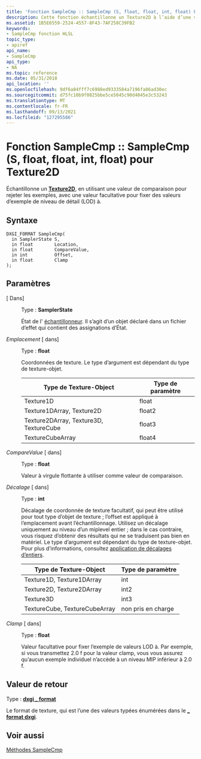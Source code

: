 ```yaml
---
title: 'Fonction SampleCmp :: SampleCmp (S, float, float, int, float) Function) pour Texture2D'
description: Cette fonction échantillonne un Texture2D à l’aide d’une valeur de comparaison pour rejeter les exemples, avec une valeur facultative pour fixer l’exemple de valeurs de niveau de détail (LOD) à.
ms.assetid: 1B5E6559-2524-4557-8F43-7AF258C39FB2
keywords:
- SampleCmp fonction HLSL
topic_type:
- apiref
api_name:
- SampleCmp
api_type:
- NA
ms.topic: reference
ms.date: 05/31/2018
api_location: ''
ms.openlocfilehash: 9df6a84fff7c6988ed9333584a7196fa06ad30ec
ms.sourcegitcommit: d75fc10b9f0825bbe5ce5045c90d4045e3c53243
ms.translationtype: MT
ms.contentlocale: fr-FR
ms.lasthandoff: 09/13/2021
ms.locfileid: "127295586"
---
```

# <a name="samplecmpsamplecmpsfloatfloatintfloat-function-for-texture2d"></a>Fonction SampleCmp :: SampleCmp (S, float, float, int, float) pour Texture2D

Échantillonne un [**Texture2D**](sm5-object-texture2d.md), en utilisant une valeur de comparaison pour rejeter les exemples, avec une valeur facultative pour fixer des valeurs d’exemple de niveau de détail (LOD) à.

## <a name="syntax"></a>Syntaxe


``` syntax
DXGI_FORMAT SampleCmp(
  in SamplerState S,
  in float        Location,
  in float        CompareValue,
  in int          Offset,
  in float        Clamp
);
```



## <a name="parameters"></a>Paramètres

<dl> <dt>

 \[ Dans\]
</dt> <dd>

Type : **SamplerState**

État de l' [échantillonneur](dx-graphics-hlsl-sampler.md). Il s’agit d’un objet déclaré dans un fichier d’effet qui contient des assignations d’État.

</dd> <dt>

*Emplacement* \[ dans\]
</dt> <dd>

Type : **float**

Coordonnées de texture. Le type d’argument est dépendant du type de texture-objet.



| Type de Texture-Object                    | Type de paramètre |
|----------------------------------------|----------------|
| Texture1D                              | float          |
| Texture1DArray, Texture2D              | float2         |
| Texture2DArray, Texture3D, TextureCube | float3         |
| TextureCubeArray                       | float4         |



 

</dd> <dt>

*CompareValue* \[ dans\]
</dt> <dd>

Type : **float**

Valeur à virgule flottante à utiliser comme valeur de comparaison.

</dd> <dt>

*Décalage* \[ dans\]
</dt> <dd>

Type : **int**

Décalage de coordonnée de texture facultatif, qui peut être utilisé pour tout type d’objet de texture ; l’offset est appliqué à l’emplacement avant l’échantillonnage. Utilisez un décalage uniquement au niveau d’un miplevel entier ; dans le cas contraire, vous risquez d’obtenir des résultats qui ne se traduisent pas bien en matériel. Le type d’argument est dépendant du type de texture-objet. Pour plus d’informations, consultez [application de décalages d’entiers](dx-graphics-hlsl-to-sample.md).



| Type de Texture-Object           | Type de paramètre |
|-------------------------------|----------------|
| Texture1D, Texture1DArray     | int            |
| Texture2D, Texture2DArray     | int2           |
| Texture3D                     | int3           |
| TextureCube, TextureCubeArray | non pris en charge  |



 

</dd> <dt>

*Clamp* \[ dans\]
</dt> <dd>

Type : **float**

Valeur facultative pour fixer l’exemple de valeurs LOD à. Par exemple, si vous transmettez 2.0 f pour la valeur clamp, vous vous assurez qu’aucun exemple individuel n’accède à un niveau MIP inférieur à 2.0 f.

</dd> </dl>

## <a name="return-value"></a>Valeur de retour

Type : **[ **dxgi \_ format**](/windows/desktop/api/dxgiformat/ne-dxgiformat-dxgi_format)**

Le format de texture, qui est l’une des valeurs typées énumérées dans le [**\_ format dxgi**](/windows/desktop/api/dxgiformat/ne-dxgiformat-dxgi_format).

## <a name="see-also"></a>Voir aussi

<dl> <dt>

[Méthodes SampleCmp](texture2d-samplecmp.md)
</dt> </dl>

 

 
